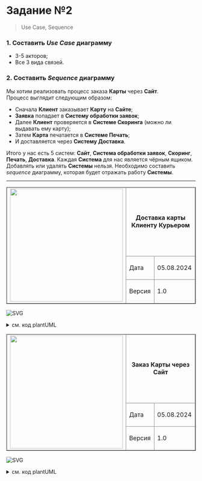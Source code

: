 # Задание №2 
> Use Case, Sequence

### 1. Составить *Use Case* диаграмму
- 3-5 акторов;
- Все 3 вида связей.

### 2. Составить *Sequence* диаграмму

Мы хотим реализовать процесс заказа **Карты** через **Cайт**.
<br>Процесс выглядит следующим образом:
- Cначала **Клиент** заказывает **Карту** на **Сайте**;
- **Заявка** попадает в **Систему обработки заявок**;
- Далее **Клиент** проверяется в **Системе Скоринга** (можно ли выдавать ему карту);
- Затем **Карта** печатается в **Системе Печать**;
- И доставляется через **Систему Доставка**.

Итого у нас есть 5 систем: **Сайт**, **Система обработки заявок**, **Скоринг**, **Печать**, **Доставка**.
Каждая **Система** для нас является чёрным ящиком. Добавлять или удалять **Системы** нельзя.
Необходимо составить *sequence* диаграмму, которая будет отражать работу **Системы**.

-----

<table width="1000" border="1">
<thead>
  <tr>
    <td rowspan="3"><img width="300px" src="https://github.com/user-attachments/assets/9d985eaa-c3fc-4ab3-b84c-4acbd7c1bbb2"></td>
    <td colspan="2" width="700"><p align="center"><b>Доставка карты Клиенту Курьером</b></p></td>
  </tr>
  <tr>
    <td>Дата</td>
    <td>05.08.2024</td>
  </tr>
  <tr>
    <td>Версия</td>
    <td>1.0</td>
  </tr>
</thead>
</table>

![SVG](https://www.plantuml.com/plantuml/svg/dLHTQnf157sVNt7noLt8jdxeWuW4z5bBeMzzMNHhbfXLrXLQRC5eQIaDJIbzA7rew3_OYajiZEOltFb7FJDJiqRQ5FgmC9wvvznppynuE8pSC1gTz8GO7ll1m0tT4-hvWHUz67ZK3wEZlX0zxrb4KPz2ltiKKSSFlNRazmDHuQ-yuYKdl9RJ2hb3gej7RllOxNgKgLRvEs_aL4xaZ1UyHjqLBskrp5Znv0pu6IToedaDOD_uHltcM4x1CtXBl1AFqSqDkhsjvbAUeYBXQuwXHcEHvOyyDoGqkUGDppdc5ShEdmR4SxBjExJ4jYqbddrIVsY9RCxX2t1MiFGM_1Kf4anejHz0f_AzalYa100cgYoLo5aaidc7l_32185Eh_6zmJVPUe4c97RZujYsx_TMXBU2qhq43exsfWjX3hPEZM8i9yhXlzJA5gAy7NQ1WhbEUw5bz-U5ttj6pbktntod9ARn_qMHIXVCq1VQMm8TC1xmpVxvx4m-IyabFME33WvUrWY7gvTOvDHYD31eNjIt1VbTl93YXIsnk5jGIWjAQPEoQANzMYagzEsYgkCulsz9XVoWtHjrlBsjuj-todjR1QlggCVew67JFJGsU8qQGBtdaHTqX6Zs8pmQ_epqhkIChqtSY4-_o8s-9Xjp3-Iv_23V8TwVs5P7WwpNfaIU_U6yCYhoPax04y4hLiqS5ZepSOZk-4lv1G00)

<details><summary> см. код plantUML </summary>
  
```plantuml
@startuml

skinparam linetype ortho

left to right direction
:Клиент: as C
Package "<<Сотрудники>>"{
:Курьер: as D
:Оператор: as O
}
Rectangle "<<Система>>" {
(Авторизовался\n в **Системе**) as (UC0)
(1.Получил \n атрибуты **Встречи**) as (UC1) 
(2.Идентифицировал \n **Клиента** в **Системе**) as (UC4)
(3.Изменил статус **Карты** в **Системе**) as (UC6)
}

(1.Подтвердил атрибуты \n **Встречи**) as (UC2)
Package Встреча {
(2.Идентифицировал \n **Клиента**) as (UC3)
(3.Передал/получил \n **Карту**) as (UC5)
}

D --|> UC0
D -- UC1
D -up-|> UC2
C --|> UC2
D -up-|> UC3
C --|> UC3
D -- UC4
D -up-|> UC5
C --|> UC5
D --|> UC6
O --|> UC0
O --|> UC6

(UC0) <... (UC1) : include
(UC0) <... (UC4) : include
(UC0) <... (UC6) : include
(UC3)<.left.(UC5) : include
O .left.> D : extend

Note "Документ\n удостоверяющий\n личность **Клиента**" as N1
UC3 .. N1
N1 .. UC4

@enduml
```
</details>


<table width="1000" border="1">
<thead>
  <tr>
    <td rowspan="3"><img width="300px" src="https://github.com/user-attachments/assets/9d985eaa-c3fc-4ab3-b84c-4acbd7c1bbb2"></td>
    <td colspan="2" width="700"><p align="center"><b>Заказ Карты через Сайт</b></p></td>
  </tr>
  <tr>
    <td>Дата</td>
    <td>05.08.2024</td>
  </tr>
  <tr>
    <td>Версия</td>
    <td>1.0</td>
  </tr>
</thead>
</table>

![SVG](https://www.plantuml.com/plantuml/svg/dLVHRXj557sVhxZoIq35KF4ODQYbBxnHYJxouYQB5CdObUsMeifIOhUbA1Kk4HAe0YeaFc2zjPlDEgb_uSuVSOucszaPZKcWKhN9xDnpppttp9tDpU6eCnWz-BPhpAtTKNyW-afNMkfIp-t4c7lzHxAbFskkvrfjcS_x3tfxdS7tqjA_i7Pg9otf3EMxx9wOEy3Ptzs_t-cD-5fBUsWdm3dJNBxkwJkTsmF4pFKTbYijkVYhvdQc1LvM19B-O2yR30Ce85K8ET0I5DwOhBSd85KpEqFeMrtQYG3-o4xi2m7SELQUeu2PdKd8PClSxdUxsUvelzyRYhx6nXyqPrpuuXUaP50Ej4fpdtQh-SyqnP9hrqouqFwCoc1TjaMFxLDmNGZ8vMAVOSiA_mixjJy9Kr4Sl2ljCpirPf1z8_s7sO00Y8xanDubLT4pPjA5vW0izTHmjyjgJF_-AAHpeztc6t5iZhHmVDP40yQAKd8haLYmCJixmXPH0JsXCt9x0AP7ihEJAjL3pzan1uqSTgeLkDC6BO_dP6yPq-cEn4ZM7MOIO0A5Yb1-4QaL2VPyLElp4ZfEt1gKUeBtbHF5pZxHbrfWsNdef5wkC_u1XWKedmR0p0W1-TYeuTzAIFP32oScVwmjxHp-WJs43Bg4ReVOWTxhohu0r142Is68djU_ViXq49wFJUfIlZMGLhGtZT_82ECmkdQ1EqpEVdU-_EgkF6wGoyV6lVSxiOsXhD6lV7hzkkYV-cgpdV3ObfOU0_ev1JZnEPm3Ib9b_rka5nkdRJoHwB0JEatTT71G7tP6MJmUOe0OqX-iQESsgvox0uNps9WYMcALlGmF8HSlJnVDYy3hZOhaOYYkw15IS9wFu1_vLbrqzTRTsr_8O_XzfJas4AK-NEE6XRt0WVPis-yupKmfzIZLC-5vGEUcB5RBUgYYOZy2fgqcRll2k1jAquMR_XiBytNvedJDLCnAboCfU5Rr01gdGCZ2c_vgvH-xiYAAx-lKF4LaJ3Ei6OGT1GytmaiQeo6TLes1cLJBpzZVqB0tR1vdaQv8WYnJ4pTzkRmEoBpLXOE826aUZOQKXTPfA3iRCvZilSHUsEPDUkd4uPaF0cA0UkEDTh2EGCyuy1YhhCSY-JBP_t62b-j7ZPtmCRlkBZSgu_gTSkaY-7Oeqxrdt-ElZAltk_WF7nEfoNrnRTed_WgBMDESIGBRxs-xnkrbduRE2iOJcqV1TCvBEg5Gv2p2nD84dheSpyiT0oN1KxjYX_nBinBXxKYxHDPBZsvSLY9Df7TybcDTaaJZpu1W12_TI6HK-6cZXR1y-B3KeYduJHW7Vqxy0m00)

<details><summary> см. код plantUML </summary>

```plantuml
@startuml

Actor Клиент

box 'Банк'
Boundary "Сайт" as web 
Participant "Система \nобработки \nЗаявок" as orders
Participant Скоринг
end box

box 'может быть внешняя Система'
Collections Печать
Collections Доставка
end box

'''''''''''''
Клиент ++

Клиент -> web ++ : Вход на целевую страницу

ref over web : Система рекомендаций
web -> web

opt
Клиент <-- web  : Вывод предложений
end

== Заказ Карты ==

Клиент -> web  : Выбор продукта \n"Заказать"

alt 
 else Клиент банка
   ref over Клиент, web : Аутентификация/Авторизация
 else Новый Клиент
   opt
   Клиент <-- web  : Форма ввода Заявки \n(с персональными данными)
   end
   Клиент -> web  : Заполняет Заявку
end

web -> orders ++ : POST {Заявка}
orders -> orders : 
web <-- orders : 200 ОК
opt
Клиент <-- web -- : "Ваша заявка принята"
end

Клиент --

orders -> Скоринг -- : POST {Заявка}

activate Скоринг
Скоринг -> Скоринг
ref over Скоринг : Обмен с внешними \nСистемами
Скоринг -> Скоринг

'''''''''''''

alt 
 else Заявка отклонена
   Скоринг x-> orders  ++ : PATCH {флаг отказа}
   opt
   orders -> Клиент : "Мы не можем выпустить вам Карту"
   orders --
   end 
 else Заявка одобрена
   Скоринг -> orders  : PATCH {параметры карты}
   Скоринг --
   orders ++
   opt
   orders -> Клиент : "Вам одобрена Карта {параметры} \nподтвердите выпуск Карты"
   orders --
   end
end

== Изготовление Карты ==

Клиент -> web ++ : Подтверждение выпуска
web -> orders  : PATCH {флаг подтверждения}
web --
orders ++
orders -> Печать ++ : POST {Заявка}
orders --

Печать -> Печать 
orders <- Печать -- : PATCH {Заявка выполнена}
orders ++
   opt
   orders -> Клиент : "Вам выпущена Карта. \nВыберите параметры доставки"
   orders --
   end

== Доставка Карты ==

Клиент -> web ++ : вход на целевую страницу
opt
Клиент <- web : форма доставки
end
Клиент -> web : ввод данных
web -> orders ++ : PATCH {атрибуты доставки}
web --
orders -> Доставка ++ : POST {атрибуты доставки}
orders --
Доставка -> Доставка 
Доставка -> Клиент : Доставка Карты
Доставка --
Клиент --> Доставка ++ : Подтверждение доставки
Доставка -> orders ++ : PATCH {флаг доставки}
Доставка --
orders -> orders : PATCH {перенос Заявки в архив}
orders --
@enduml

```
</details>


